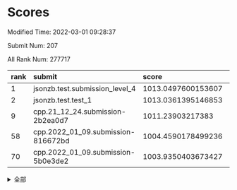 # Scores

Modified Time: 2022-03-01 09:28:37

Submit Num: 207

All Rank Num: 277717

| rank |               submit               |       score        |       sigma        | pk_num |
| :--- | :--------------------------------- | :----------------- | :----------------- | :----- |
| 1    | jsonzb.test.submission_level_4     | 1013.0497600153607 | 0.7967232729204318 | 5362   |
| 2    | jsonzb.test.test_1                 | 1013.0361395146853 | 0.7900253425231026 | 5366   |
| 9    | cpp.21_12_24.submission-2b2ea0d7   | 1011.23903217383   | 0.7602967235720305 | 5367   |
| 58   | cpp.2022_01_09.submission-816672bd | 1004.4590178499236 | 0.7008972316457545 | 5370   |
| 70   | cpp.2022_01_09.submission-5b0e3de2 | 1003.9350403673427 | 0.7036064722922757 | 5365   |


<details>
<summary>全部</summary>

| rank |                 submit                 |       score        |       sigma        | pk_num |
| :--- | :------------------------------------- | :----------------- | :----------------- | :----- |
| 1    | jsonzb.test.submission_level_4         | 1013.0497600153607 | 0.7967232729204318 | 5362   |
| 2    | jsonzb.test.test_1                     | 1013.0361395146853 | 0.7900253425231026 | 5366   |
| 3    | gobigger.level_3.submission_level_3_29 | 1012.2072009001815 | 0.7618017565011341 | 5367   |
| 4    | gobigger.level_3.submission_level_3_34 | 1012.1221461256171 | 0.7583563128160626 | 5361   |
| 5    | gobigger.level_3.submission_level_3_43 | 1012.0018190583346 | 0.7848279887469576 | 5368   |
| 6    | gobigger.level_3.submission_level_3_2  | 1011.6596198699831 | 0.7723508606563512 | 5365   |
| 7    | gobigger.level_3.submission_level_3_25 | 1011.562711125632  | 0.7574113981859937 | 5371   |
| 8    | gobigger.level_3.submission_level_3_15 | 1011.5380592082787 | 0.775899728616117  | 5366   |
| 9    | cpp.21_12_24.submission-2b2ea0d7       | 1011.23903217383   | 0.7602967235720305 | 5367   |
| 10   | gobigger.level_3.submission_level_3_24 | 1011.1341192097168 | 0.7843294137945652 | 5366   |
| 11   | gobigger.level_3.submission_level_3_33 | 1010.9686391279494 | 0.7801048671268078 | 5370   |
| 12   | gobigger.level_3.submission_level_3_13 | 1010.9099247871574 | 0.7675850700573994 | 5367   |
| 13   | gobigger.level_3.submission_level_3_5  | 1010.8093718982886 | 0.7731503762943817 | 5362   |
| 14   | gobigger.level_3.submission_level_3_40 | 1010.7085669672281 | 0.7759991794162057 | 5366   |
| 15   | gobigger.level_3.submission_level_3_14 | 1010.6989906398575 | 0.7641556989395986 | 5372   |
| 16   | gobigger.level_3.submission_level_3_38 | 1010.6490282611755 | 0.7693908767462998 | 5363   |
| 17   | gobigger.level_3.submission_level_3_1  | 1010.6399880863853 | 0.7588448498160237 | 5369   |
| 18   | gobigger.level_3.submission_level_3_27 | 1010.6052764897648 | 0.7644734040511046 | 5371   |
| 19   | gobigger.level_3.submission_level_3_48 | 1010.5217471944989 | 0.7504876397445607 | 5364   |
| 20   | gobigger.level_3.submission_level_3_23 | 1010.4937164890289 | 0.7599774460832707 | 5367   |
| 21   | gobigger.level_3.submission_level_3_28 | 1010.4221532443332 | 0.7929219481489826 | 5360   |
| 22   | gobigger.level_3.submission_level_3_12 | 1010.3919082090877 | 0.7616208890053142 | 5362   |
| 23   | gobigger.level_3.submission_level_3_10 | 1010.3309839613947 | 0.7584253764692698 | 5368   |
| 24   | gobigger.level_3.submission_level_3_4  | 1010.323769999388  | 0.7598159469197191 | 5364   |
| 25   | gobigger.level_3.submission_level_3_36 | 1010.2413028384859 | 0.767386324652382  | 5363   |
| 26   | gobigger.level_3.submission_level_3_31 | 1010.2056001541466 | 0.7433766475261849 | 5360   |
| 27   | gobigger.level_3.submission_level_3_47 | 1010.2016785870943 | 0.7574623198028453 | 5366   |
| 28   | gobigger.level_3.submission_level_3_7  | 1010.1626466992661 | 0.7856836683944007 | 5369   |
| 29   | gobigger.level_3.submission_level_3_37 | 1010.1614920628532 | 0.7520102548344402 | 5369   |
| 30   | gobigger.level_3.submission_level_3_42 | 1010.1105468929474 | 0.765021248233742  | 5367   |
| 31   | gobigger.level_3.submission_level_3_49 | 1009.8656457247527 | 0.7450960649976419 | 5365   |
| 32   | gobigger.level_3.submission_level_3_16 | 1009.8324360978639 | 0.7569875570615071 | 5369   |
| 33   | gobigger.level_3.submission_level_3_18 | 1009.8054775672827 | 0.7653390564983308 | 5365   |
| 34   | gobigger.level_3.submission_level_3_45 | 1009.7965624317895 | 0.7551667437896711 | 5361   |
| 35   | gobigger.level_3.submission_level_3_6  | 1009.6685419828499 | 0.7517316421640113 | 5365   |
| 36   | gobigger.level_3.submission_level_3_44 | 1009.6537609306982 | 0.7537762302813228 | 5367   |
| 37   | gobigger.level_3.submission_level_3_11 | 1009.6069830117397 | 0.7807050319046759 | 5367   |
| 38   | gobigger.level_3.submission_level_3_32 | 1009.4325412261331 | 0.7401987084139996 | 5366   |
| 39   | gobigger.level_3.submission_level_3_20 | 1009.4247475683592 | 0.7615585522781665 | 5367   |
| 40   | gobigger.level_3.submission_level_3_19 | 1009.4029059424366 | 0.7474723526634133 | 5365   |
| 41   | gobigger.level_3.submission_level_3_39 | 1009.3861547495289 | 0.7553798042126567 | 5368   |
| 42   | gobigger.level_3.submission_level_3_0  | 1009.3849803814581 | 0.7651405065982456 | 5371   |
| 43   | gobigger.level_3.submission_level_3_35 | 1009.3646671293532 | 0.7530652469381295 | 5371   |
| 44   | gobigger.level_3.submission_level_3_30 | 1009.2957561307038 | 0.7436460428403241 | 5362   |
| 45   | gobigger.level_3.submission_level_3_41 | 1009.0589499013626 | 0.732107935942215  | 5366   |
| 46   | gobigger.level_3.submission_level_3_3  | 1009.0509488641659 | 0.7502723453300317 | 5370   |
| 47   | gobigger.level_3.submission_level_3_22 | 1009.0105843224594 | 0.7705144513383135 | 5362   |
| 48   | gobigger.level_3.submission_level_3_46 | 1008.9469317988058 | 0.7489362942619545 | 5367   |
| 49   | gobigger.level_3.submission_level_3_17 | 1008.939557997135  | 0.753621262630558  | 5367   |
| 50   | gobigger.level_3.submission_level_3_26 | 1008.8275994029362 | 0.7542507781947735 | 5366   |
| 51   | gobigger.level_3.submission_level_3_21 | 1008.4674721169564 | 0.7535375658440331 | 5363   |
| 52   | gobigger.level_3.submission_level_3_8  | 1008.4216009056628 | 0.7473355223813467 | 5370   |
| 53   | gobigger.level_3.submission_level_3_9  | 1007.775125944794  | 0.7547984390985458 | 5365   |
| 54   | gobigger.level_1.submission_level_1_7  | 1004.9735803117632 | 0.7114231807077035 | 5361   |
| 55   | gobigger.level_1.submission_level_1_48 | 1004.5863816948485 | 0.7171096094903329 | 5369   |
| 56   | gobigger.level_1.submission_level_1_5  | 1004.4759818963771 | 0.7311779829347086 | 5369   |
| 57   | gobigger.level_1.submission_level_1_49 | 1004.4622813076442 | 0.7350180923150428 | 5365   |
| 58   | cpp.2022_01_09.submission-816672bd     | 1004.4590178499236 | 0.7008972316457545 | 5370   |
| 59   | gobigger.level_1.submission_level_1_43 | 1004.3481450745008 | 0.722108810917935  | 5365   |
| 60   | gobigger.level_1.submission_level_1_36 | 1004.2947938237382 | 0.720644970124321  | 5368   |
| 61   | gobigger.level_1.submission_level_1_47 | 1004.2947745772851 | 0.7041310234022532 | 5366   |
| 62   | gobigger.level_1.submission_level_1_16 | 1004.2764082930815 | 0.7116785147134402 | 5371   |
| 63   | gobigger.level_1.submission_level_1_19 | 1004.2166529668687 | 0.7128403126541795 | 5366   |
| 64   | gobigger.level_1.submission_level_1_13 | 1004.2103155268211 | 0.7088945782761976 | 5363   |
| 65   | gobigger.level_1.submission_level_1_39 | 1004.1085282829978 | 0.7257317742577112 | 5367   |
| 66   | gobigger.level_1.submission_level_1_3  | 1004.0609395870379 | 0.7200765834682066 | 5370   |
| 67   | gobigger.level_1.submission_level_1_8  | 1004.0331750526233 | 0.7070367453972601 | 5372   |
| 68   | gobigger.level_1.submission_level_1_30 | 1004.012949908872  | 0.7202770054686254 | 5369   |
| 69   | gobigger.level_1.submission_level_1_1  | 1003.964093010249  | 0.7224897814138066 | 5367   |
| 70   | cpp.2022_01_09.submission-5b0e3de2     | 1003.9350403673427 | 0.7036064722922757 | 5365   |
| 71   | gobigger.level_1.submission_level_1_28 | 1003.9263647523534 | 0.7207201946925058 | 5372   |
| 72   | gobigger.level_1.submission_level_1_33 | 1003.9181933642261 | 0.7208208409199509 | 5368   |
| 73   | gobigger.level_1.submission_level_1_14 | 1003.8435310730558 | 0.7204787930019092 | 5370   |
| 74   | gobigger.level_1.submission_level_1_17 | 1003.7171620901058 | 0.7183879416826384 | 5368   |
| 75   | gobigger.level_1.submission_level_1_37 | 1003.7035260181971 | 0.722673971238586  | 5367   |
| 76   | gobigger.level_1.submission_level_1_26 | 1003.6928238718926 | 0.7089274248584907 | 5368   |
| 77   | gobigger.level_1.submission_level_1_44 | 1003.68022931807   | 0.723169172874012  | 5368   |
| 78   | gobigger.level_1.submission_level_1_24 | 1003.6605042827179 | 0.721339754661825  | 5367   |
| 79   | gobigger.level_1.submission_level_1_41 | 1003.618789623054  | 0.7157251271002522 | 5370   |
| 80   | gobigger.level_1.submission_level_1_34 | 1003.5781120768569 | 0.7165436627581808 | 5369   |
| 81   | gobigger.level_1.submission_level_1_38 | 1003.5067912410597 | 0.7170029347436493 | 5365   |
| 82   | gobigger.level_1.submission_level_1_9  | 1003.4815219435881 | 0.7171374253731824 | 5368   |
| 83   | gobigger.level_1.submission_level_1_22 | 1003.3323881911062 | 0.7106326673861705 | 5365   |
| 84   | gobigger.level_1.submission_level_1_25 | 1003.3144473895055 | 0.7140190159609505 | 5368   |
| 85   | gobigger.level_1.submission_level_1_27 | 1003.2957904056217 | 0.7209580431945101 | 5372   |
| 86   | gobigger.level_1.submission_level_1_18 | 1003.2628957719262 | 0.7320863261248207 | 5369   |
| 87   | gobigger.level_1.submission_level_1_35 | 1003.1548529075789 | 0.7224697941615558 | 5365   |
| 88   | gobigger.level_1.submission_level_1_21 | 1003.0250689297563 | 0.7119908868058207 | 5363   |
| 89   | gobigger.level_1.submission_level_1_12 | 1002.9908217118619 | 0.7200182443675236 | 5369   |
| 90   | gobigger.level_1.submission_level_1_31 | 1002.848761520277  | 0.7155843562027495 | 5365   |
| 91   | gobigger.level_1.submission_level_1_6  | 1002.8463685904273 | 0.7228120398478339 | 5369   |
| 92   | gobigger.level_1.submission_level_1_45 | 1002.8272887641177 | 0.7093554037279944 | 5370   |
| 93   | gobigger.level_1.submission_level_1_0  | 1002.7834246700953 | 0.6995773827994477 | 5367   |
| 94   | gobigger.level_1.submission_level_1_20 | 1002.7775124149161 | 0.7179468476079326 | 5368   |
| 95   | gobigger.level_1.submission_level_1_11 | 1002.7345388819717 | 0.7128909514856553 | 5369   |
| 96   | gobigger.level_1.submission_level_1_10 | 1002.7286138179347 | 0.7212831608617605 | 5366   |
| 97   | gobigger.level_1.submission_level_1_29 | 1002.7032096060879 | 0.7189493637087802 | 5371   |
| 98   | gobigger.level_1.submission_level_1_32 | 1002.693841379655  | 0.7240357655155905 | 5366   |
| 99   | gobigger.level_1.submission_level_1_2  | 1002.6102933047622 | 0.7177623876404946 | 5366   |
| 100  | gobigger.level_1.submission_level_1_46 | 1002.5594646297101 | 0.7133656572781558 | 5366   |
| 101  | gobigger.level_1.submission_level_1_15 | 1002.5348241492878 | 0.7222146654983758 | 5364   |
| 102  | gobigger.level_1.submission_level_1_23 | 1002.4171630145227 | 0.7205084501710811 | 5364   |
| 103  | gobigger.level_1.submission_level_1_4  | 1002.3487522465696 | 0.7185481338809888 | 5366   |
| 104  | gobigger.level_1.submission_level_1_42 | 1002.3438260203936 | 0.7188273123038085 | 5369   |
| 105  | gobigger.level_1.submission_level_1_40 | 1002.0864084261423 | 0.72154102370255   | 5369   |
| 106  | gobigger.random.submission_random_19   | 997.7321511980688  | 0.7272581350856094 | 5371   |
| 107  | gobigger.random.submission_random_24   | 997.3291915033591  | 0.7050504023723045 | 5367   |
| 108  | gobigger.random.submission_random_40   | 997.3289869323867  | 0.7090529907551987 | 5360   |
| 109  | gobigger.random.submission_random_36   | 996.958405598024   | 0.7232420359696617 | 5368   |
| 110  | gobigger.random.submission_random_20   | 996.9496663124008  | 0.7112671643983489 | 5363   |
| 111  | gobigger.random.submission_random_38   | 996.7546993478134  | 0.7183041710262371 | 5361   |
| 112  | gobigger.random.submission_random_0    | 996.690499674175   | 0.707661027974811  | 5368   |
| 113  | gobigger.random.submission_random_12   | 996.6855650986446  | 0.7022495929059969 | 5371   |
| 114  | gobigger.random.submission_random_30   | 996.3565942742962  | 0.7047311186895397 | 5368   |
| 115  | gobigger.random.submission_random_37   | 996.2898368113998  | 0.717922981261552  | 5366   |
| 116  | gobigger.random.submission_random_25   | 996.2798046472374  | 0.7055549089623152 | 5368   |
| 117  | gobigger.random.submission_random_18   | 996.2118497864969  | 0.7083593680978922 | 5364   |
| 118  | gobigger.random.submission_random_34   | 996.1965889795257  | 0.7127007840790003 | 5363   |
| 119  | gobigger.random.submission_random_5    | 996.150355159545   | 0.7151803455441087 | 5364   |
| 120  | gobigger.random.submission_random_16   | 996.1154410366927  | 0.715533358389535  | 5369   |
| 121  | gobigger.random.submission_random_33   | 996.0872352906732  | 0.7088684793009048 | 5361   |
| 122  | gobigger.random.submission_random_7    | 996.064582805422   | 0.695537523403678  | 5366   |
| 123  | gobigger.random.submission_random_45   | 996.0447285660958  | 0.7025748614969073 | 5372   |
| 124  | gobigger.random.submission_random_2    | 996.0226775223574  | 0.7271069267613947 | 5372   |
| 125  | gobigger.random.submission_random_32   | 996.0116485894945  | 0.7104525666971323 | 5370   |
| 126  | gobigger.random.submission_random_28   | 996.0099361404723  | 0.7231393662765029 | 5368   |
| 127  | gobigger.random.submission_random_39   | 995.9814927870877  | 0.7159515469829529 | 5370   |
| 128  | gobigger.random.submission_random_49   | 995.9650557826848  | 0.6969817312600289 | 5363   |
| 129  | gobigger.random.submission_random_1    | 995.9492654859139  | 0.7045075125999339 | 5368   |
| 130  | gobigger.random.submission_random_15   | 995.9142739498548  | 0.7257630448627518 | 5371   |
| 131  | gobigger.random.submission_random_48   | 995.9139405840506  | 0.7116525488218224 | 5367   |
| 132  | gobigger.random.submission_random_47   | 995.8140916696623  | 0.7124918505815782 | 5364   |
| 133  | gobigger.random.submission_random_27   | 995.7576030733096  | 0.7244604580783564 | 5369   |
| 134  | gobigger.random.submission_random_4    | 995.7455449099843  | 0.7129884573738173 | 5368   |
| 135  | gobigger.random.submission_random_41   | 995.6907077891716  | 0.7101944658400462 | 5366   |
| 136  | gobigger.random.submission_random_29   | 995.6255836028228  | 0.7136251471566765 | 5368   |
| 137  | gobigger.random.submission_random_43   | 995.6228858856675  | 0.7262709623031083 | 5365   |
| 138  | gobigger.random.submission_random_31   | 995.6028715160876  | 0.7367179615351679 | 5369   |
| 139  | gobigger.random.submission_random_26   | 995.5855038276502  | 0.7193122263293251 | 5361   |
| 140  | gobigger.random.submission_random_11   | 995.5269280590232  | 0.7124016221104642 | 5368   |
| 141  | gobigger.random.submission_random_42   | 995.4427615716033  | 0.7335118205842789 | 5370   |
| 142  | gobigger.random.submission_random_35   | 995.4106559128093  | 0.710357079711245  | 5366   |
| 143  | gobigger.random.submission_random_22   | 995.3978320813491  | 0.7104774810528264 | 5365   |
| 144  | gobigger.random.submission_random_10   | 995.3821602589555  | 0.7122754110131028 | 5371   |
| 145  | gobigger.random.submission_random_9    | 995.2200667721219  | 0.7144102184684248 | 5364   |
| 146  | gobigger.random.submission_random_23   | 995.2171476521673  | 0.7103747611175658 | 5369   |
| 147  | gobigger.random.submission_random_44   | 995.1143742221568  | 0.7206724474224915 | 5365   |
| 148  | gobigger.random.submission_random_13   | 994.9248386393094  | 0.7206672838675363 | 5364   |
| 149  | gobigger.random.submission_random_3    | 994.8605339677856  | 0.7152620827854007 | 5366   |
| 150  | gobigger.random.submission_random_8    | 994.7772218686943  | 0.7268243461500057 | 5361   |
| 151  | gobigger.random.submission_random_17   | 994.7596701234503  | 0.723763447266652  | 5361   |
| 152  | gobigger.random.submission_random_21   | 994.7448893685145  | 0.7185183876273604 | 5370   |
| 153  | gobigger.random.submission_random_6    | 994.6549357567378  | 0.7199016404692773 | 5365   |
| 154  | gobigger.random.submission_random_14   | 994.514371150155   | 0.7161975472586615 | 5361   |
| 155  | gobigger.random.submission_random_46   | 994.2999231525837  | 0.7272234693601823 | 5366   |
| 156  | gobigger.level_2.submission_level_2_3  | 994.1193338155327  | 0.7298818061822183 | 5363   |
| 157  | gobigger.level_2.submission_level_2_37 | 994.0857711675608  | 0.7247229781698978 | 5369   |
| 158  | gobigger.level_2.submission_level_2_2  | 993.927842078413   | 0.7298190871429862 | 5367   |
| 159  | gobigger.level_2.submission_level_2_11 | 993.8417815107767  | 0.7292276682154226 | 5369   |
| 160  | gobigger.level_2.submission_level_2_20 | 993.5079939656446  | 0.7590900934174115 | 5365   |
| 161  | gobigger.level_2.submission_level_2_48 | 993.297266281172   | 0.7497532551943596 | 5365   |
| 162  | gobigger.level_2.submission_level_2_6  | 993.2953477926205  | 0.7461411077730933 | 5367   |
| 163  | gobigger.level_2.submission_level_2_42 | 993.170962838533   | 0.7500855621056312 | 5367   |
| 164  | gobigger.level_2.submission_level_2_43 | 993.0045142634747  | 0.7703174039604438 | 5367   |
| 165  | gobigger.level_2.submission_level_2_25 | 992.9546905403257  | 0.7329609031859242 | 5363   |
| 166  | gobigger.level_2.submission_level_2_27 | 992.8764663653675  | 0.74436250508493   | 5365   |
| 167  | gobigger.level_2.submission_level_2_38 | 992.6638809943231  | 0.7571359050392475 | 5366   |
| 168  | gobigger.level_2.submission_level_2_14 | 992.6337521166342  | 0.7581719102092337 | 5365   |
| 169  | gobigger.level_2.submission_level_2_5  | 992.5827820032607  | 0.7296156327904205 | 5366   |
| 170  | gobigger.level_2.submission_level_2_30 | 992.4542801903241  | 0.7497352869350814 | 5368   |
| 171  | gobigger.level_2.submission_level_2_31 | 992.432345515869   | 0.7344841290495129 | 5366   |
| 172  | gobigger.level_2.submission_level_2_10 | 992.4322054450914  | 0.7265167448121832 | 5362   |
| 173  | gobigger.level_2.submission_level_2_22 | 992.4212207145946  | 0.7420189275827478 | 5369   |
| 174  | gobigger.level_2.submission_level_2_34 | 992.3558430531757  | 0.7392913961537726 | 5366   |
| 175  | gobigger.level_2.submission_level_2_40 | 992.3261133425914  | 0.753002201664172  | 5358   |
| 176  | gobigger.level_2.submission_level_2_18 | 992.3102739288782  | 0.7465942610650366 | 5368   |
| 177  | gobigger.level_2.submission_level_2_33 | 992.2469290921412  | 0.7574163862988312 | 5365   |
| 178  | gobigger.level_2.submission_level_2_44 | 992.1768867947709  | 0.7566971402604984 | 5360   |
| 179  | gobigger.level_2.submission_level_2_21 | 992.1647069014572  | 0.7471575163586986 | 5358   |
| 180  | gobigger.level_2.submission_level_2_46 | 991.9371023515745  | 0.7396376716761653 | 5362   |
| 181  | gobigger.level_2.submission_level_2_15 | 991.8593249288164  | 0.7433261365146715 | 5370   |
| 182  | gobigger.level_2.submission_level_2_4  | 991.8573898393182  | 0.7670495214275715 | 5366   |
| 183  | gobigger.level_2.submission_level_2_35 | 991.8387381136695  | 0.7541198221238796 | 5365   |
| 184  | gobigger.level_2.submission_level_2_8  | 991.7432169172619  | 0.7429030733282681 | 5373   |
| 185  | gobigger.level_2.submission_level_2_29 | 991.6269765769421  | 0.7921660925978924 | 5361   |
| 186  | gobigger.level_2.submission_level_2_28 | 991.5942916384737  | 0.7543482169788357 | 5370   |
| 187  | gobigger.level_2.submission_level_2_7  | 991.5928762572471  | 0.766931401426756  | 5367   |
| 188  | gobigger.level_2.submission_level_2_49 | 991.4116092273365  | 0.7293515393889398 | 5365   |
| 189  | gobigger.level_2.submission_level_2_32 | 991.2840187611768  | 0.7611111053663059 | 5365   |
| 190  | gobigger.level_2.submission_level_2_12 | 991.2805182979467  | 0.7783312122479271 | 5364   |
| 191  | gobigger.level_2.submission_level_2_16 | 991.2621907409488  | 0.7420362590361872 | 5370   |
| 192  | gobigger.level_2.submission_level_2_23 | 991.2578056679315  | 0.7486073966546424 | 5366   |
| 193  | gobigger.level_2.submission_level_2_17 | 991.2417151316095  | 0.7564167221983765 | 5369   |
| 194  | gobigger.level_2.submission_level_2_36 | 991.109073918841   | 0.7584785769587765 | 5368   |
| 195  | gobigger.level_2.submission_level_2_9  | 991.081007590966   | 0.7396864644896177 | 5366   |
| 196  | gobigger.level_2.submission_level_2_45 | 990.971764885399   | 0.7596641626148666 | 5371   |
| 197  | gobigger.level_2.submission_level_2_39 | 990.9601496736499  | 0.7480024657184989 | 5357   |
| 198  | gobigger.level_2.submission_level_2_24 | 990.8979790818908  | 0.7387141727246503 | 5365   |
| 199  | gobigger.level_2.submission_level_2_1  | 990.885268542524   | 0.7612302271933469 | 5373   |
| 200  | gobigger.level_2.submission_level_2_47 | 990.8278551993375  | 0.7518939094935356 | 5368   |
| 201  | gobigger.level_2.submission_level_2_26 | 990.7013808090388  | 0.756633585728122  | 5366   |
| 202  | gobigger.level_2.submission_level_2_41 | 990.6607195517081  | 0.7567682078954415 | 5371   |
| 203  | gobigger.level_2.submission_level_2_19 | 990.600803281119   | 0.7561157415377662 | 5365   |
| 204  | gobigger.level_2.submission_level_2_0  | 990.2154935497292  | 0.7746266140287403 | 5369   |
| 205  | gobigger.level_2.submission_level_2_13 | 989.4249285378214  | 0.7816559626900174 | 5366   |
| 206  | gobigger.none.submission_none_0        | 977.7247512665463  | 1.3425053365163842 | 5367   |
| 207  | gobigger.none.submission_none_1        | 975.1274436723261  | 1.5440617144897535 | 5369   |

</details>